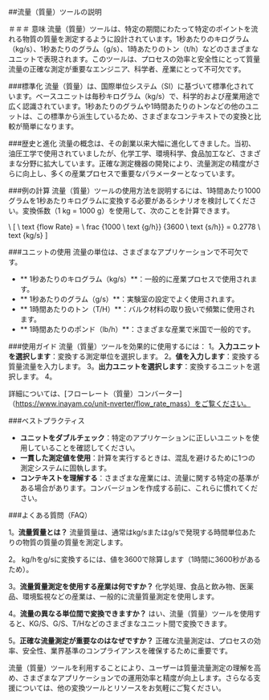 ##流量（質量）ツールの説明

＃＃＃ 意味
流量（質量）ツールは、特定の期間にわたって特定のポイントを流れる物質の質量を測定するように設計されています。1秒あたりのキログラム（kg/s）、1秒あたりのグラム（g/s）、1時あたりのトン（t/h）などのさまざまなユニットで表現されます。このツールは、プロセスの効率と安全性にとって質量流量の正確な測定が重要なエンジニア、科学者、産業にとって不可欠です。

###標準化
流量（質量）は、国際単位システム（SI）に基づいて標準化されています。ベースユニットは毎秒キログラム（kg/s）で、科学的および産業用途で広く認識されています。1秒あたりのグラムや1時間あたりのトンなどの他のユニットは、この標準から派生しているため、さまざまなコンテキストでの変換と比較が簡単になります。

###歴史と進化
流量の概念は、その創業以来大幅に進化してきました。当初、油圧工学で使用されていましたが、化学工学、環境科学、食品加工など、さまざまな分野に拡大しています。正確な測定機器の開発により、流量測定の精度がさらに向上し、多くの産業プロセスで重要なパラメーターとなっています。

###例の計算
流量（質量）ツールの使用方法を説明するには、1時間あたり1000グラムを1秒あたりキログラムに変換する必要があるシナリオを検討してください。変換係数（1 kg = 1000 g）を使用して、次のことを計算できます。

\ [
\ text {flow Rate} = \ frac {1000 \ text {g/h}} {3600 \ text {s/h}} = 0.2778 \ text {kg/s}
\]

###ユニットの使用
流量の単位は、さまざまなアプリケーションで不可欠です。
-  ** 1秒あたりのキログラム（kg/s）**：一般的に産業プロセスで使用されます。
-  ** 1秒あたりのグラム（g/s）**：実験室の設定でよく使用されます。
-  ** 1時間あたりのトン（T/H）**：バルク材料の取り扱いで頻繁に使用されます。
-  ** 1時間あたりのポンド（lb/h）**：さまざまな産業で米国で一般的です。

###使用ガイド
流量（質量）ツールを効果的に使用するには：
1。**入力ユニットを選択します**：変換する測定単位を選択します。
2。**値を入力します**：変換する質量流量を入力します。
3。**出力ユニットを選択します**：変換するユニットを選択します。
4。

詳細については、[フローレート（質量）コンバーター]（https://www.inayam.co/unit-nverter/flow_rate_mass）をご覧ください。

###ベストプラクティス
-  **ユニットをダブルチェック**：特定のアプリケーションに正しいユニットを使用していることを確認してください。
-  **一貫した測定値を使用**：計算を実行するときは、混乱を避けるために1つの測定システムに固執します。
-  **コンテキストを理解する**：さまざまな産業には、流量に関する特定の基準がある場合があります。コンバージョンを作成する前に、これらに慣れてください。

###よくある質問（FAQ）

1。**流量質量とは？**
流量質量は、通常はkg/sまたはg/sで発現する時間単位あたりの物質の質量の質量を測定します。

2。
kg/hをg/sに変換するには、値を3600で除算します（1時間に3600秒があるため）。

3。**流量質量測定を使用する産業は何ですか？**
化学処理、食品と飲み物、医薬品、環境監視などの産業は、一般的に流量質量測定を使用します。

4。**流量の異なる単位間で変換できますか？**
はい、流量（質量）ツールを使用すると、KG/S、G/S、T/Hなどのさまざまなユニット間で変換できます。

5。**正確な流量測定が重要なのはなぜですか？**
正確な流量測定は、プロセスの効率、安全性、業界基準のコンプライアンスを確保するために重要です。

流量（質量）ツールを利用することにより、ユーザーは質量流量測定の理解を高め、さまざまなアプリケーションでの運用効率と精度が向上します。さらなる支援については、他の変換ツールとリソースをお気軽にご覧ください。